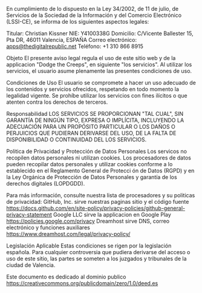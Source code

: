 En cumplimiento de lo dispuesto en la Ley 34/2002, de 11 de julio, de Servicios de la Sociedad de la Información y del Comercio Electrónico (LSSI-CE), se informa de los siguientes aspectos legales:

Titular: Christian Kissner
NIE: Y4100338G
Domicilio: C/Vicente Ballester 15, Pta DR, 46011 Valencia, ESPAÑA
Correo electrónico: apps@thedigitalrepublic.net
Teléfono: +1 310 866 8915

Objeto
El presente aviso legal regula el uso de este sitio web y de la applicacion "Dodge the Creeps", en siguiente "los servicios". Al utilizar los servicios, el usuario asume plenamente las presentes condiciones de uso.

Condiciones de Uso
El usuario se compromete a hacer un uso adecuado de los contenidos y servicios ofrecidos, respetando en todo momento la legalidad vigente. Se prohíbe utilizar los servicios con fines ilícitos o que atenten contra los derechos de terceros.

Responsabilidad
LOS SERVICIOS SE PROPORCIONAN "TAL CUAL", SIN GARANTÍA DE NINGÚN TIPO, EXPRESA O IMPLÍCITA, INCLUYENDO LA ADECUACIÓN PARA UN PROPÓSITO PARTICULAR O LOS DAÑOS O PERJUICIOS QUE PUDIERAN DERIVARSE DEL USO, DE LA FALTA DE DISPONIBILIDAD O CONTINUIDAD DEL LOS SERVICIOS.

Politica de Privacidad y Protección de Datos Personales
Los servicos no recopilen datos personales ni utilizan cookies. Los procesadores de datos pueden recopilar datos personales y utilizar cookies conforme a lo establecido en el Reglamento General de Protecci ón de Datos (RGPD) y en la Ley Orgánica de Protección de Datos Personales y garantía de los derechos digitales (LOPDGDD).

Para más información, consulte nuestra lista de procesadores y su politicas de privacidad:
GitHub, Inc. sirve nuestras paginas sitio y el código fuente https://docs.github.com/en/site-policy/privacy-policies/github-general-privacy-statement
Google LLC sirve la applicacion en Google Play https://policies.google.com/privacy
Dreamhost sirve DNS, correo electrónico y funciones auxiliares https://www.dreamhost.com/legal/privacy-policy/

Legislación Aplicable
Estas condiciones se rigen por la legislación española. Para cualquier controversia que pudiera derivarse del acceso o uso de este sitio, las partes se someten a los juzgados y tribunales de la ciudad de Valencia.

Este documento es dedicado al dominio publico https://creativecommons.org/publicdomain/zero/1.0/deed.es
